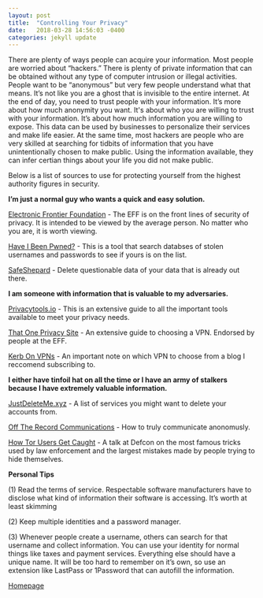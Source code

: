 ```yaml
---
layout: post
title:  "Controlling Your Privacy"
date:   2018-03-28 14:56:03 -0400
categories: jekyll update
---
```

There are plenty of ways people can acquire your information. Most people are worried about “hackers.” There is plenty of private information that can be obtained without any type of computer intrusion or illegal activities. People want to be “anonymous” but very few people understand what that means. It’s not like you are a ghost that is invisible to the entire internet. At the end of day, you need to trust people with your information. It’s more about how much anonymity you want. It's about who you are willing to trust with your information. It’s about how much information you are willing to expose. This data can be used by businesses to personalize their services and make life easier. At the same time, most hackers are people who are very skilled at searching for tidbits of information that you have unintentionally chosen to make public. Using the information available, they can infer certian things about your life you did not make public.

Below is a list of sources to use for protecting yourself from the highest authority figures in security.

<b>I’m just a normal guy who wants a quick and easy solution.</b>

[Electronic Frontier Foundation][Electronic-Frontier-Foundation] - The EFF is on the front lines of security of privacy. It is intended to be viewed by the average person. No matter who you are, it is worth viewing.

[Have I Been Pwned?][Have-I-Been-Pwned] - This is a tool that search databses of stolen usernames and passwords to see if yours is on the list.

[SafeShepard][SafeShepard] - Delete questionable data of your data that is already out there.

<b>I am someone with information that is valuable to my adversaries.</b>

[Privacytools.io][Privacytools.io] - This is an extensive guide to all the important tools available to meet your privacy needs.

[That One Privacy Site][PrivacySite] - An extensive guide to choosing a VPN. Endorsed by people at the EFF.

[Kerb On VPNs][VPN] - An important note on which VPN to choose from a blog I reccomend subscribing to.

<b>I either have tinfoil hat on all the time or I have an army of stalkers because I have extremely valuable information.</b>

[JustDeleteMe.xyz][JustDeleteMe] - A list of services you might want to delete your accounts from.

[Off The Record Communications][Off-The-Record-Communications] - How to truly communicate anonomusly.

[How Tor Users Get Caught][How-Tor-Users-Get-Caught] - A talk at Defcon on the most famous tricks used by law enforcement and the largest mistakes made by people trying to hide themselves.

<b>Personal Tips</b>

(1) Read the terms of service. Respectable software manufacturers have to disclose what kind of information their software is accessing. It’s worth at least skimming

(2) Keep multiple identities and a password manager.

(3) Whenever people create a username, others can search for that username and collect information. You can use your identity for normal things like taxes and payment services. Everything else should have a unique name. It will be too hard to remember on it’s own, so use an extension like LastPass or 1Password that can autofill the information.

[Homepage][homepage]

[Electronic-Frontier-Foundation]: https://ssd.eff.org/module-categories/security-scenarios
[Have-I-Been-Pwned]: https://haveibeenpwned.com
[SafeShepard]: https://www.safeshepherd.com

[Privacytools.io]: https://www.privacytools.io
[PrivacySite]: https://thatoneprivacysite.net
[VPN]: https://krebsonsecurity.com/2017/03/post-fcc-privacy-rules-should-you-vpn

[JustDeleteMe]: http://backgroundchecks.org/justdeleteme
[Off-The-Record-Communications]: https://theintercept.com/2015/07/14/communicating-secret-watched
[How-Tor-Users-Get-Caught]: https://youtu.be/7G1LjQSYM5Q

[homepage]: https://danielloosec.github.io/blog/
